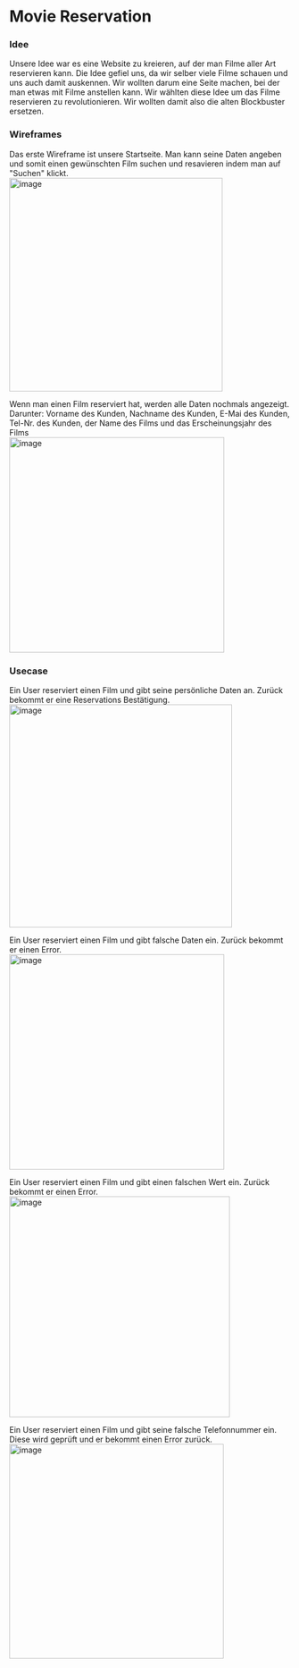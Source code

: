 # Movie Reservation

### Idee
Unsere Idee war es eine Website zu kreieren, auf der man Filme aller Art reservieren kann. Die Idee gefiel uns, da wir selber viele Filme schauen und uns auch damit auskennen. Wir wollten darum eine Seite machen, bei der man etwas mit Filme anstellen kann. Wir wählten diese Idee um das Filme reservieren zu revolutionieren. Wir wollten damit also die alten Blockbuster ersetzen. 


### Wireframes
Das erste Wireframe ist unsere Startseite. Man kann seine Daten angeben und somit einen gewünschten Film suchen und resavieren indem man auf "Suchen" klickt.</br>
<img width="382" alt="image" src="https://user-images.githubusercontent.com/85217452/178200757-83fb6143-9d59-4545-8707-ef918cd75e46.png"></br>

Wenn man einen Film reserviert hat, werden alle Daten nochmals angezeigt. Darunter: Vorname des Kunden, Nachname des Kunden, E-Mai des Kunden, Tel-Nr. des Kunden, der Name des Films und das Erscheinungsjahr des Films</br>
<img width="385" alt="image" src="https://user-images.githubusercontent.com/85217452/178200588-efe06031-4e18-465a-8c5a-12d8a4cf14ea.png"></br>


### Usecase

Ein User reserviert einen Film und gibt seine persönliche Daten an. Zurück bekommt er eine Reservations Bestätigung.</br>
<img width="399" alt="image" src="https://user-images.githubusercontent.com/85217452/178203420-51507528-d015-4a06-b4af-2e6ce9e3a8d5.png">

Ein User reserviert einen Film und gibt falsche Daten ein. Zurück bekommt er einen Error.</br>
<img width="385" alt="image" src="https://user-images.githubusercontent.com/85217452/178203473-297b0b8c-2f89-43cf-bfc3-68480ea98c02.png">

Ein User reserviert einen Film und gibt einen falschen Wert ein. Zurück bekommt er einen Error.</br>
<img width="395" alt="image" src="https://user-images.githubusercontent.com/85217452/178203507-87424f1b-175e-4863-b523-8dea8f968f23.png">

Ein User reserviert einen Film und gibt seine falsche Telefonnummer ein. Diese wird geprüft und er bekommt einen Error zurück.</br>
<img width="384" alt="image" src="https://user-images.githubusercontent.com/85217452/178203543-7ec66106-abb6-440c-b710-575f03dc5571.png">

